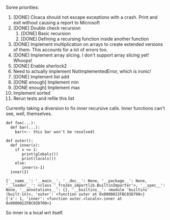 Some priorities:

1. [DONE] Cloaca should not escape exceptions with a crash. Print and exit without causing a report to Microsoft
2. [DONE] Double check recursion
   1. [DONE] Basic recursion
   2. [DONE] Defining a recursing function inside another function
3. [DONE] Implement multiplication on arrays to create extended versions of them. This accounts for a lot of errors too.
4. [DONE] Implement array slicing. I don't support array slicing yet! Whoops!
5. [DONE] Enable sherlock2 
6. Need to actually implement NotImplementedError, which is ironic!
7. [DONE] Implement list add
8. [DONE enough] Implement min
9. [DONE enough] Implement max
10. Implement sorted
11. Rerun tests and refile this list


Currently taking a diversion to fix inner recursive calls. Inner functions can't see, well, themselves.
```
def foo(...):
  def bar(...):
    bar(<-- this bar won't be resolved)
```

```
def outer():
  def inner(x):
    if x <= 1:
       print(globals())
       print(locals())
    else:
       inner(x-1)
  inner(2)
```

```
{'__name__': '__main__', '__doc__': None, '__package__': None, '__loader__': <class '_frozen_importlib.BuiltinImporter'>, '__spec__': None, '__annotations__': {}, '__builtins__': <module 'builtins' (built-in)>, 'outer': <function outer at 0x0000022FBC03D790>}
{'x': 1, 'inner': <function outer.<locals>.inner at 0x0000022FBC03D700>}
```
So inner is a local wrt itself.